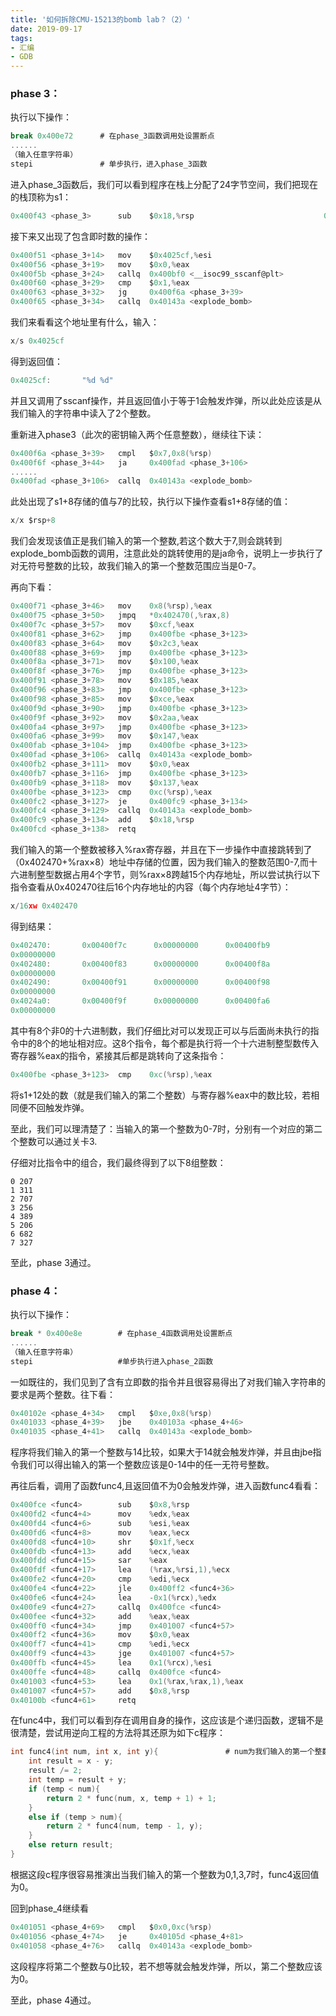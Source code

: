 ```yaml
---
title: '如何拆除CMU-15213的bomb lab？（2）'
date: 2019-09-17
tags: 
- 汇编
- GDB
---
```



###  phase 3：

执行以下操作：

```c
break 0x400e72		# 在phase_3函数调用处设置断点
......
（输入任意字符串）
stepi 				# 单步执行，进入phase_3函数
```

  <!--more-->

进入phase_3函数后，我们可以看到程序在栈上分配了24字节空间，我们把现在的栈顶称为s1：

```c
0x400f43 <phase_3>      sub    $0x18,%rsp                             0x400f47 <phase_3+4>    lea    0xc(%rsp),%rcx        # %rcx值设为s1+12 0x400f4c <phase_3+9>    lea    0x8(%rsp),%rdx		# %rdx值设为s1+8
```

接下来又出现了包含即时数的操作：

```c
0x400f51 <phase_3+14>   mov    $0x4025cf,%esi
0x400f56 <phase_3+19>   mov    $0x0,%eax                               
0x400f5b <phase_3+24>   callq  0x400bf0 <__isoc99_sscanf@plt>
0x400f60 <phase_3+29>   cmp    $0x1,%eax                           
0x400f63 <phase_3+32>   jg     0x400f6a <phase_3+39>                   
0x400f65 <phase_3+34>   callq  0x40143a <explode_bomb> 
```

我们来看看这个地址里有什么，输入：

```c
x/s 0x4025cf
```

得到返回值：

```c
0x4025cf:       "%d %d"
```

并且又调用了sscanf操作，并且返回值小于等于1会触发炸弹，所以此处应该是从我们输入的字符串中读入了2个整数。

重新进入phase3（此次的密钥输入两个任意整数），继续往下读：

```c
0x400f6a <phase_3+39>   cmpl   $0x7,0x8(%rsp)
0x400f6f <phase_3+44>   ja     0x400fad <phase_3+106> 
......
0x400fad <phase_3+106>  callq  0x40143a <explode_bomb>
```

此处出现了s1+8存储的值与7的比较，执行以下操作查看s1+8存储的值：

```c
x/x $rsp+8
```

我们会发现该值正是我们输入的第一个整数,若这个数大于7,则会跳转到explode_bomb函数的调用，注意此处的跳转使用的是ja命令，说明上一步执行了对无符号整数的比较，故我们输入的第一个整数范围应当是0-7。

再向下看：

```c
0x400f71 <phase_3+46>   mov    0x8(%rsp),%eax                         
0x400f75 <phase_3+50>   jmpq   *0x402470(,%rax,8)                     
0x400f7c <phase_3+57>   mov    $0xcf,%eax                             
0x400f81 <phase_3+62>   jmp    0x400fbe <phase_3+123>                 
0x400f83 <phase_3+64>   mov    $0x2c3,%eax                             
0x400f88 <phase_3+69>   jmp    0x400fbe <phase_3+123>                 
0x400f8a <phase_3+71>   mov    $0x100,%eax                             
0x400f8f <phase_3+76>   jmp    0x400fbe <phase_3+123>                 
0x400f91 <phase_3+78>   mov    $0x185,%eax                             
0x400f96 <phase_3+83>   jmp    0x400fbe <phase_3+123>                 
0x400f98 <phase_3+85>   mov    $0xce,%eax                             
0x400f9d <phase_3+90>   jmp    0x400fbe <phase_3+123>                 
0x400f9f <phase_3+92>   mov    $0x2aa,%eax                             
0x400fa4 <phase_3+97>   jmp    0x400fbe <phase_3+123>                 
0x400fa6 <phase_3+99>   mov    $0x147,%eax                             
0x400fab <phase_3+104>  jmp    0x400fbe <phase_3+123>                 
0x400fad <phase_3+106>  callq  0x40143a <explode_bomb>                 
0x400fb2 <phase_3+111>  mov    $0x0,%eax                               
0x400fb7 <phase_3+116>  jmp    0x400fbe <phase_3+123>                 
0x400fb9 <phase_3+118>  mov    $0x137,%eax                             
0x400fbe <phase_3+123>  cmp    0xc(%rsp),%eax                         
0x400fc2 <phase_3+127>  je     0x400fc9 <phase_3+134>                 
0x400fc4 <phase_3+129>  callq  0x40143a <explode_bomb>                 
0x400fc9 <phase_3+134>  add    $0x18,%rsp                             
0x400fcd <phase_3+138>  retq
```

我们输入的第一个整数被移入%rax寄存器，并且在下一步操作中直接跳转到了（0x402470+%rax×8）地址中存储的位置，因为我们输入的整数范围0-7,而十六进制整型数据占用4个字节，则%rax×8跨越15个内存地址，所以尝试执行以下指令查看从0x402470往后16个内存地址的内容（每个内存地址4字节）：

```c
x/16xw 0x402470
```

得到结果：

```c
0x402470:       0x00400f7c      0x00000000      0x00400fb9      
0x00000000
0x402480:       0x00400f83      0x00000000      0x00400f8a      
0x00000000
0x402490:       0x00400f91      0x00000000      0x00400f98      
0x00000000
0x4024a0:       0x00400f9f      0x00000000      0x00400fa6      
0x00000000
```

其中有8个非0的十六进制数，我们仔细比对可以发现正可以与后面尚未执行的指令中的8个的地址相对应。这8个指令，每个都是执行将一个十六进制整型数传入寄存器%eax的指令，紧接其后都是跳转向了这条指令：

```c
0x400fbe <phase_3+123>  cmp    0xc(%rsp),%eax
```

将s1+12处的数（就是我们输入的第二个整数）与寄存器%eax中的数比较，若相同便不回触发炸弹。

至此，我们可以理清楚了：当输入的第一个整数为0-7时，分别有一个对应的第二个整数可以通过关卡3.

仔细对比指令中的组合，我们最终得到了以下8组整数：

```
0 207
1 311
2 707
3 256
4 389
5 206
6 682
7 327
```

至此，phase 3通过。



### phase 4：

执行以下操作：

```c
break * 0x400e8e		# 在phase_4函数调用处设置断点
......
（输入任意字符串）
stepi					#单步执行进入phase_2函数
```

一如既往的，我们见到了含有立即数的指令并且很容易得出了对我们输入字符串的要求是两个整数。往下看：

```c
0x40102e <phase_4+34>   cmpl   $0xe,0x8(%rsp)           
0x401033 <phase_4+39>   jbe    0x40103a <phase_4+46>  
0x401035 <phase_4+41>   callq  0x40143a <explode_bomb>
```

程序将我们输入的第一个整数与14比较，如果大于14就会触发炸弹，并且由jbe指令我们可以得出输入的第一个整数应该是0-14中的任一无符号整数。

再往后看，调用了函数func4,且返回值不为0会触发炸弹，进入函数func4看看：

```c
0x400fce <func4>        sub    $0x8,%rsp                               
0x400fd2 <func4+4>      mov    %edx,%eax                               
0x400fd4 <func4+6>      sub    %esi,%eax                               
0x400fd6 <func4+8>      mov    %eax,%ecx                               
0x400fd8 <func4+10>     shr    $0x1f,%ecx                             
0x400fdb <func4+13>     add    %ecx,%eax                               
0x400fdd <func4+15>     sar    %eax                                   
0x400fdf <func4+17>     lea    (%rax,%rsi,1),%ecx                     
0x400fe2 <func4+20>     cmp    %edi,%ecx                               
0x400fe4 <func4+22>     jle    0x400ff2 <func4+36>                     
0x400fe6 <func4+24>     lea    -0x1(%rcx),%edx                         
0x400fe9 <func4+27>     callq  0x400fce <func4>                       
0x400fee <func4+32>     add    %eax,%eax                               
0x400ff0 <func4+34>     jmp    0x401007 <func4+57>                     
0x400ff2 <func4+36>     mov    $0x0,%eax                               
0x400ff7 <func4+41>     cmp    %edi,%ecx                               
0x400ff9 <func4+43>     jge    0x401007 <func4+57>                     
0x400ffb <func4+45>     lea    0x1(%rcx),%esi                         
0x400ffe <func4+48>     callq  0x400fce <func4>                       
0x401003 <func4+53>     lea    0x1(%rax,%rax,1),%eax                   
0x401007 <func4+57>     add    $0x8,%rsp                               
0x40100b <func4+61>     retq
```

在func4中，我们可以看到存在调用自身的操作，这应该是个递归函数，逻辑不是很清楚，尝试用逆向工程的方法将其还原为如下c程序：

```c
int func4(int num, int x, int y){				# num为我们输入的第一个整数
    int result = x - y;
    result /= 2;
    int temp = result + y;
    if (temp < num){
        return 2 * func(num, x, temp + 1) + 1;
    }
    else if (temp > num){
        return 2 * func4(num, temp - 1, y);
    }
    else return result;
}
```

根据这段c程序很容易推演出当我们输入的第一个整数为0,1,3,7时，func4返回值为0。

回到phase_4继续看

```c
0x401051 <phase_4+69>   cmpl   $0x0,0xc(%rsp)                         
0x401056 <phase_4+74>   je     0x40105d <phase_4+81>                   
0x401058 <phase_4+76>   callq  0x40143a <explode_bomb>  
```

这段程序将第二个整数与0比较，若不想等就会触发炸弹，所以，第二个整数应该为0。

至此，phase 4通过。